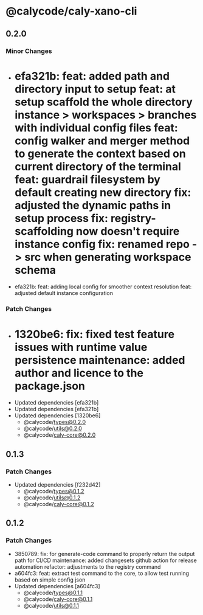 # @calycode/caly-xano-cli

## 0.2.0

### Minor Changes

- efa321b: feat: added path and directory input to setup
  feat: at setup scaffold the whole directory instance > workspaces > branches with individual config files
  feat: config walker and merger method to generate the context based on current directory of the terminal
  feat: guardrail filesystem by default creating new directory
  fix: adjusted the dynamic paths in setup process
  fix: registry-scaffolding now doesn't require instance config
  fix: renamed repo -> src when generating workspace schema
  ===
- efa321b: feat: adding local config for smoother context resolution
  feat: adjusted default instance configuration

### Patch Changes

- 1320be6: fix: fixed test feature issues with runtime value persistence
  maintenance: added author and licence to the package.json
  ===
- Updated dependencies [efa321b]
- Updated dependencies [efa321b]
- Updated dependencies [1320be6]
  - @calycode/types@0.2.0
  - @calycode/utils@0.2.0
  - @calycode/caly-core@0.2.0

## 0.1.3

### Patch Changes

- Updated dependencies [f232d42]
  - @calycode/types@0.1.2
  - @calycode/utils@0.1.2
  - @calycode/caly-core@0.1.2

## 0.1.2

### Patch Changes

- 3850789: fix: for generate-code command to properly return the output path for CI/CD
  maintenance: added changesets github action for release automation
  refactor: adjustments to the registry command
- a604fc3: feat: extract test command to the core, to allow test running based on simple config json
- Updated dependencies [a604fc3]
  - @calycode/types@0.1.1
  - @calycode/caly-core@0.1.1
  - @calycode/utils@0.1.1
